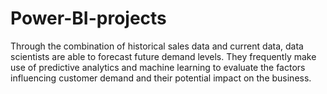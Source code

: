 # Power-BI-projects
Through the combination of historical sales data and current data, data scientists are able to forecast future demand levels. They frequently make use of predictive analytics and machine learning to evaluate the factors influencing customer demand and their potential impact on the business.  
